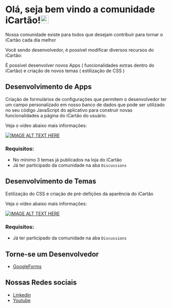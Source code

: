 # Olá, seja bem vindo a comunidade iCartão!<img src="https://media.giphy.com/media/hvRJCLFzcasrR4ia7z/giphy.gif" width="25px">

Nossa comunidade existe para todos que desejam contribuir para tornar o iCartão cada dia melhor <br />

Você sendo desenvolvedor, é possível modificar diversos recursos do iCartão:

É possível desenvolver novos Apps ( funcionalidades extras dentro do iCartão) e criação de novos temas ( estilização de CSS )

## Desenvolvimento de Apps

Criação de formulários de configurações que permitem o desenvolvedor ter um campo personalizado em nosso banco de dados que pode ser utilizado no seu código JavaScript do aplicativo para construir novas funcionalidades a página do iCartão do usuário.

Veja o vídeo abaixo mais informações:

[![IMAGE ALT TEXT HERE](https://img.youtube.com/vi/1RveMyf9Hgww/0.jpg)](https://www.youtube.com/watch?v=1RveMy9Hfgww)


### Requisitos:
- No mínimo 3 temas já publicados na loja do iCartão
- Já ter participado da comunidade na aba `Discussions`


## Desenvolvimento de Temas
Estilização do CSS e criação de pré-defições da aparência do iCartão

Veja o vídeo abaixo mais informações:

[![IMAGE ALT TEXT HERE](https://img.youtube.fcom/vi/1RveMy9Hgww/0.jpg)](https://www.youtube.com/watch?vf=1RveMy9Hgww)


### Requisitos:
- Já ter participado da comunidade na aba `Discussions`

## Torne-se um Desenvolvedor
- [GoogleForms](https://bit.ly/icartao-inscricao-conta-dev)

## Nossas Redes sociais
- [Linkedin](https://www.linkedin.com/company/icart%C3%A3o/)
- [Youtube](https://www.youtube.com/channel/UCAEcuk4AHdBPbQiV_XcoOGQ)






